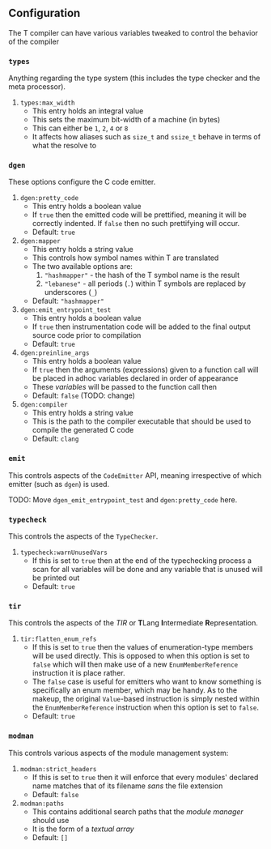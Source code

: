 ## Configuration

The T compiler can have various variables tweaked to control the behavior of the compiler

### `types`

Anything regarding the type system (this includes the type checker and the meta processor).

1. `types:max_width`
    * This entry holds an integral value
    * This sets the maximum bit-width of a machine (in bytes)
    * This can either be `1`, `2`, `4` or `8`
    * It affects how aliases such as `size_t` and `ssize_t` behave in terms of what the resolve to

### `dgen`

These options configure the C code emitter.

1. `dgen:pretty_code`
    * This entry holds a boolean value
    * If `true` then the emitted code will be prettified, meaning it will be correctly indented. If `false` then no such prettifying will occur.
    * Default: `true`
2. `dgen:mapper`
    * This entry holds a string value
    * This controls how symbol names within T are translated
    * The two available options are:
        1. `"hashmapper"` - the hash of the T symbol name is the result
        2. `"lebanese"` - all periods (`.`) within T symbols are replaced by underscores (`_`)
    * Default: `"hashmapper"`
3. `dgen:emit_entrypoint_test`
    * This entry holds a boolean value
    * If `true` then instrumentation code will be added to the final output source code prior to compilation
    * Default: `true`
4. `dgen:preinline_args`
    * This entry holds a boolean value
    * If `true` then the arguments (expressions) given to a function call will be placed in adhoc variables declared in order of appearance
    * These _variables_ will be passed to the function call then
    * Default: `false` (TODO: change)
5. `dgen:compiler`
    * This entry holds a string value
    * This is the path to the compiler executable that should be used to compile the generated C code
    * Default: `clang`

### `emit`

This controls aspects of the `CodeEmitter` API, meaning irrespective of which emitter (such as `dgen`) is used.

TODO: Move `dgen_emit_entrypoint_test` and `dgen:pretty_code` here.
    
### `typecheck`

This controls the aspects of the `TypeChecker`.

1. `typecheck:warnUnusedVars`
    * If this is set to `true` then at the end of the typechecking process a scan for all variables will be done and any variable that is unused will be printed out
    * Default: `true`

### `tir`

This controls the aspects of the _TIR_ or **T**Lang **I**ntermediate **R**epresentation.

1. `tir:flatten_enum_refs`
    * If this is set to `true` then the values of enumeration-type members will be used directly. This is opposed to when this option is set to `false` which will then make use of a new `EnumMemberReference` instruction it is place rather.
    * The `false` case is useful for emitters who want to know something is specifically an enum member, which may be handy. As to the makeup, the original `Value`-based instruction is simply nested within the `EnumMemberReference` instruction when this option is set to `false`.
    * Default: `true`

### `modman`

This controls various aspects of the module management system:

1. `modman:strict_headers`
    * If this is set to `true` then it will enforce that every modules' declared name matches that of its filename _sans_ the file extension
    * Default: `false`
2. `modman:paths`
    * This contains additional search paths that the _module manager_ should use
    * It is the form of a _textual array_
    * Default: `[]`